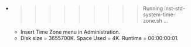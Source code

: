 * >>>>>>>>> Running inst-std-system-time-zone.sh ...
  * Insert Time Zone menu in Administration.
  * Disk size = 3655700K. Space Used = 4K. Runtime = 00:00:00:01.
